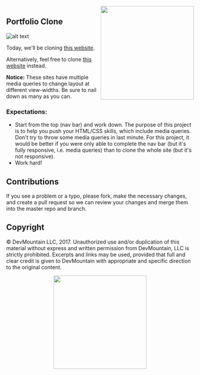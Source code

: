 <img src="https://s3.amazonaws.com/devmountain/readme-logo.png" width="250" align="right">

## Portfolio Clone

![alt text](./src/img/landing.png)

Today, we'll be cloning [this website](https://startbootstrap.github.io/startbootstrap-agency/).

Alternatively, feel free to clone [this website](https://startbootstrap.github.io/startbootstrap-grayscale/) instead.

**Notice:** These sites have multiple media queries to change layout at different view-widths. Be sure to nail down as many as you can.

### Expectations:

- Start from the top (nav bar) and work down. The purpose of this project is to help you push your HTML/CSS skills, which include media queries. Don't try to throw some media queries in last minute. For this project, it would be better if you were only able to complete the nav bar (but it's fully responsive, i.e. media queries) than to clone the whole site (but it's not responsive).
- Work hard!

## Contributions

If you see a problem or a typo, please fork, make the necessary changes, and create a pull request so we can review your changes and merge them into the master repo and branch.

## Copyright

© DevMountain LLC, 2017. Unauthorized use and/or duplication of this material without express and written permission from DevMountain, LLC is strictly prohibited. Excerpts and links may be used, provided that full and clear credit is given to DevMountain with appropriate and specific direction to the original content.

<p align="center">
<img src="https://s3.amazonaws.com/devmountain/readme-logo.png" width="250">
</p>
